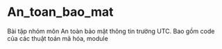 # An_toan_bao_mat
Bài tập nhóm môn An toàn bảo mật thông tin trường UTC. Bao gồm code của các thuật toán mã hóa, module
